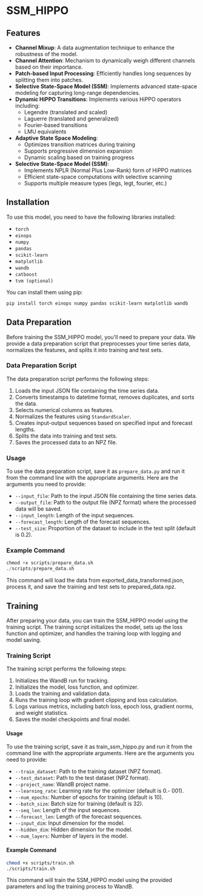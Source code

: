 # SSM_HIPPO

## Features

- **Channel Mixup**: A data augmentation technique to enhance the robustness of the model.
- **Channel Attention**: Mechanism to dynamically weigh different channels based on their importance.
- **Patch-based Input Processing**: Efficiently handles long sequences by splitting them into patches.
- **Selective State-Space Model (SSM)**: Implements advanced state-space modeling for capturing long-range dependencies.
- **Dynamic HiPPO Transitions**: Implements various HiPPO operators including:
  - Legendre (translated and scaled)
  - Laguerre (translated and generalized)
  - Fourier-based transitions
  - LMU equivalents
- **Adaptive State Space Modeling**: 
  - Optimizes transition matrices during training
  - Supports progressive dimension expansion
  - Dynamic scaling based on training progress
- **Selective State-Space Model (SSM)**:
  - Implements NPLR (Normal Plus Low-Rank) form of HiPPO matrices
  - Efficient state-space computations with selective scanning
  - Supports multiple measure types (legs, legt, fourier, etc.)

## Installation

To use this model, you need to have the following libraries installed:
- `torch`
- `einops`
- `numpy`
- `pandas`
- `scikit-learn`
- `matplotlib`
- `wandb`
- `catboost`
-  `tvm (optional)`

You can install them using pip:

```bash
pip install torch einops numpy pandas scikit-learn matplotlib wandb
```

## Data Preparation

Before training the SSM_HIPPO model, you'll need to prepare your data. We provide a data preparation script that preprocesses your time series data, normalizes the features, and splits it into training and test sets.

### Data Preparation Script

The data preparation script performs the following steps:
1. Loads the input JSON file containing the time series data.
2. Converts timestamps to datetime format, removes duplicates, and sorts the data.
3. Selects numerical columns as features.
4. Normalizes the features using `StandardScaler`.
5. Creates input-output sequences based on specified input and forecast lengths.
6. Splits the data into training and test sets.
7. Saves the processed data to an NPZ file.

### Usage

To use the data preparation script, save it as `prepare_data.py` and run it from the command line with the appropriate arguments. Here are the arguments you need to provide:

- `--input_file`: Path to the input JSON file containing the time series data.
- `--output_file`: Path to the output file (NPZ format) where the processed data will be saved.
- `--input_length`: Length of the input sequences.
- `--forecast_length`: Length of the forecast sequences.
- `--test_size`: Proportion of the dataset to include in the test split (default is 0.2).

### Example Command

```python
chmod +x scripts/prepare_data.sh
./scripts/prepare_data.sh
```

This command will load the data from exported_data_transformed.json, process it, and save the training and test sets to prepared_data.npz.

## Training

After preparing your data, you can train the SSM_HIPPO model using the training script. The training script initializes the model, sets up the loss function and optimizer, and handles the training loop with logging and model saving.

### Training Script

The training script performs the following steps:

1. Initializes the WandB run for tracking.
2. Initializes the model, loss function, and optimizer.
3. Loads the training and validation data.
4. Runs the training loop with gradient clipping and loss calculation.
5. Logs various metrics, including batch loss, epoch loss, gradient norms, and weight statistics.
6. Saves the model checkpoints and final model.

#### Usage

To use the training script, save it as train_ssm_hippo.py and run it from the command line with the appropriate arguments. Here are the arguments you need to provide:

- `--train_dataset`: Path to the training dataset (NPZ format).
- `--test_dataset`: Path to the test dataset (NPZ format).
- `--project_name`: WandB project name.
- `--learning_rate`: Learning rate for the optimizer (default is 0.- 001).
- `--num_epochs`: Number of epochs for training (default is 10).
- `--batch_size`: Batch size for training (default is 32).
- `--seq_len`: Length of the input sequences.
- `--forecast_len`: Length of the forecast sequences.
- `--input_dim`: Input dimension for the model.
- `--hidden_dim`: Hidden dimension for the model.
- `--num_layers`: Number of layers in the model.


#### Example Command

```bash
chmod +x scripts/train.sh
./scripts/train.sh
```

This command will train the SSM_HIPPO model using the provided parameters and log the training process to WandB.

